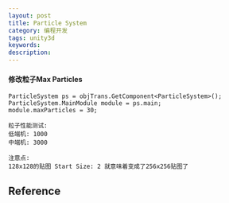 ```yaml
---
layout: post
title: Particle System
category: 编程开发
tags: unity3d
keywords: 
description: 
---
```



#### 修改粒子Max Particles


```
ParticleSystem ps = objTrans.GetComponent<ParticleSystem>();
ParticleSystem.MainModule module = ps.main;
module.maxParticles = 30;

粒子性能测试:
低端机: 1000
中端机: 3000

注意点:
128x128的贴图 Start Size: 2 就意味着变成了256x256贴图了
```

## Reference

